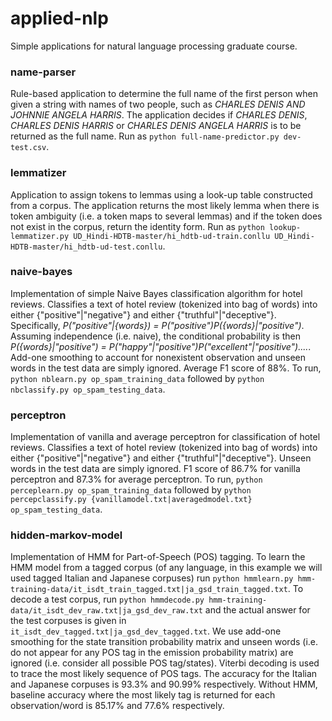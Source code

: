 # applied-nlp

Simple applications for natural language processing graduate course. 

### name-parser

Rule-based application to determine the full name of the first person when given a string with names of two people, such as *CHARLES DENIS AND JOHNNIE ANGELA HARRIS*. The application decides if *CHARLES DENIS*, *CHARLES DENIS HARRIS* or *CHARLES DENIS ANGELA HARRIS* is to be returned as the full name. Run as `python full-name-predictor.py dev-test.csv`. 

### lemmatizer

Application to assign tokens to lemmas using a look-up table constructed from a corpus. The application returns the most likely lemma when there is token ambiguity (i.e. a token maps to several lemmas) and if the token does not exist in the corpus, return the identity form. Run as `python lookup-lemmatizer.py UD_Hindi-HDTB-master/hi_hdtb-ud-train.conllu UD_Hindi-HDTB-master/hi_hdtb-ud-test.conllu`.

### naive-bayes

Implementation of simple Naive Bayes classification algorithm for hotel reviews. Classifies a text of hotel review (tokenized into bag of words) into either {"positive"|"negative"} and either {"truthful"|"deceptive"}. Specifically, *P("positive"|{words}) = P("positive")P({words}|"positive")*. Assuming independence (i.e. naive), the conditional probability is then *P({words}|"positive") = P("happy"|"positive")P("excellent"|"positive")....*. Add-one smoothing to account for nonexistent observation and unseen words in the test data are simply ignored. Average F1 score of 88%. To run, `python nblearn.py op_spam_training_data` followed by `python nbclassify.py op_spam_testing_data`.

### perceptron

Implementation of vanilla and average perceptron for classification of hotel reviews. Classifies a text of hotel review (tokenized into bag of words) into either {"positive"|"negative"} and either {"truthful"|"deceptive"}. Unseen words in the test data are simply ignored. F1 score of 86.7% for vanilla perceptron and 87.3% for average perceptron. To run, `python perceplearn.py op_spam_training_data` followed by `python percepclassify.py {vanillamodel.txt|averagedmodel.txt} op_spam_testing_data`.

### hidden-markov-model

Implementation of HMM for Part-of-Speech (POS) tagging. To learn the HMM model from a tagged corpus (of any language, in this example we will used tagged Italian and Japanese corpuses) run `python hmmlearn.py hmm-training-data/it_isdt_train_tagged.txt|ja_gsd_train_tagged.txt`. To decode a test corpus, run `python hmmdecode.py hmm-training-data/it_isdt_dev_raw.txt|ja_gsd_dev_raw.txt` and the actual answer for the test corpuses is given in `it_isdt_dev_tagged.txt|ja_gsd_dev_tagged.txt`. We use add-one smoothing for the state transition probability matrix and unseen words (i.e. do not appear for any POS tag in the emission probability matrix) are ignored (i.e. consider all possible POS tag/states). Viterbi decoding is used to trace the most likely sequence of POS tags. The accuracy for the Italian and Japanese corpuses is 93.3% and 90.99% respectively. Without HMM, baseline accuracy where the most likely tag is returned for each observation/word is 85.17% and 77.6% respectively.
